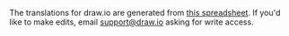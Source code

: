 The translations for draw.io are generated from [this spreadsheet](https://docs.google.com/spreadsheets/d/1FoYdyEraEQuWofzbYCDPKN7EdKgS_2ZrsDrOA8scgwQ). If you'd like to make edits, email support@draw.io asking for write access.

